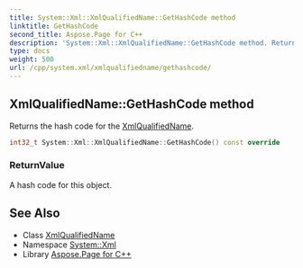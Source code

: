 ```yaml
---
title: System::Xml::XmlQualifiedName::GetHashCode method
linktitle: GetHashCode
second_title: Aspose.Page for C++
description: 'System::Xml::XmlQualifiedName::GetHashCode method. Returns the hash code for the XmlQualifiedName in C++.'
type: docs
weight: 500
url: /cpp/system.xml/xmlqualifiedname/gethashcode/
---
```

## XmlQualifiedName::GetHashCode method


Returns the hash code for the [XmlQualifiedName](../).

```cpp
int32_t System::Xml::XmlQualifiedName::GetHashCode() const override
```


### ReturnValue

A hash code for this object.

## See Also

* Class [XmlQualifiedName](../)
* Namespace [System::Xml](../../)
* Library [Aspose.Page for C++](../../../)
